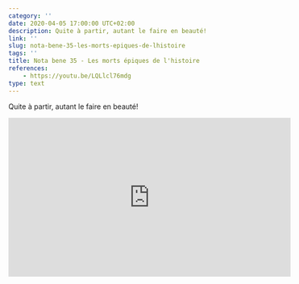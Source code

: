 ```yaml
---
category: ''
date: 2020-04-05 17:00:00 UTC+02:00
description: Quite à partir, autant le faire en beauté!
link: ''
slug: nota-bene-35-les-morts-epiques-de-lhistoire
tags: ''
title: Nota bene 35 - Les morts épiques de l'histoire
references:
    - https://youtu.be/LQLlcl76mdg
type: text
---
```


Quite à partir, autant le faire en beauté!

<iframe width="560" height="315" src="https://www.youtube-nocookie.com/embed/LQLlcl76mdg" frameborder="0" allow="accelerometer; autoplay; encrypted-media; gyroscope; picture-in-picture" allowfullscreen></iframe>
